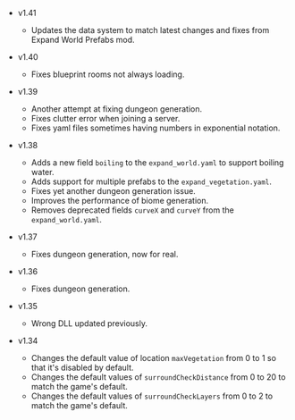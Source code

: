 - v1.41
  - Updates the data system to match latest changes and fixes from Expand World Prefabs mod.

- v1.40
  - Fixes blueprint rooms not always loading.

- v1.39
  - Another attempt at fixing dungeon generation.
  - Fixes clutter error when joining a server.
  - Fixes yaml files sometimes having numbers in exponential notation.

- v1.38
  - Adds a new field `boiling` to the `expand_world.yaml` to support boiling water.
  - Adds support for multiple prefabs to the `expand_vegetation.yaml`.
  - Fixes yet another dungeon generation issue.
  - Improves the performance of biome generation.
  - Removes deprecated fields `curveX` and `curveY` from the `expand_world.yaml`.

- v1.37
  - Fixes dungeon generation, now for real.

- v1.36
  - Fixes dungeon generation.

- v1.35
  - Wrong DLL updated previously.

- v1.34
  - Changes the default value of location `maxVegetation` from 0 to 1 so that it's disabled by default.
  - Changes the default values of `surroundCheckDistance` from 0 to 20 to match the game's default.
  - Changes the default values of `surroundCheckLayers` from 0 to 2 to match the game's default.
